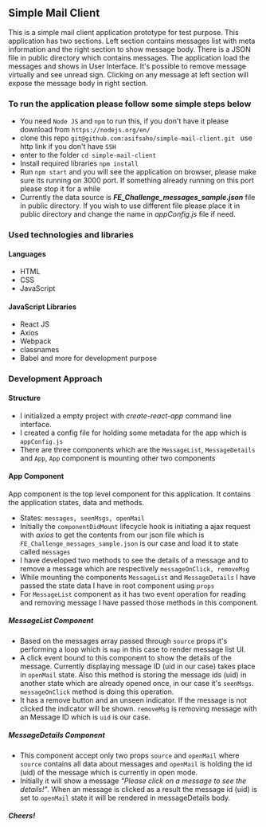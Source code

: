 ## Simple Mail Client
This is a simple mail client application prototype for test purpose. This application has two sections. Left section contains messages list with meta information and the right section to show message body. There is a JSON file in public directory which contains messages. The application load the messages and shows in User Interface. It's possible to remove message virtually and see unread sign. Clicking on any message at left section will expose the message body in right section.  


### To run the application please follow some simple steps below
- You need `Node JS` and `npm` to run this, if you don't have it please download from `https://nodejs.org/en/` 
- clone this repo ```git@github.com:asifsaho/simple-mail-client.git ``` use http link if you don't have `SSH`
- enter to the folder ``cd simple-mail-client``
- Install required libraries ``npm install``
- Run ``npm start`` and you will see the application on browser, please make sure its running on 3000 port. If something already running on this port please stop it for a while
- Currently the data source is ***FE_Challenge_messages_sample.json*** file in public directory. If you wish to use different file please place it in public directory and change the name in *appConfig.js* file if need.


### Used technologies and libraries

#### Languages
- HTML
- CSS
- JavaScript

#### JavaScript Libraries
- React JS
- Axios
- Webpack
- classnames
- Babel and more for development purpose


### Development Approach

#### Structure
- I initialized a empty project with *create-react-app* command line interface.
- I created a config file for holding some metadata for the app which is `appConfig.js`
- There are three components which are the `MessageList`, `MessageDetails` and `App`, `App` component is mounting other two components 

#### App Component
App component is the top level component for this application. It contains the application states, data and methods. 
- States: `messages, seenMsgs, openMail`
- Initially the `componentDidMount` lifecycle hook is initiating a ajax request with *axios* to get the contents from our json file which is `FE_Challenge_messages_sample.json` is our case and load it to state called `messages`
- I have developed two methods to see the details of a message and to remove a message which are respectively `messageOnClick, removeMsg`
- While mounting the components `MessageList` and `MessageDetails` I have passed the state data I have in root component using `props`
- For `MessageList` component as it has two event operation for reading and removing message I have passed those methods in this component. 

##### MessageList Component
- Based on the messages array passed through `source` props it's performing a loop which is `map` in this case to render message list UI.
- A click event bound to this component to show the details of the message. Currently displaying message ID (uid in our case) takes place in `openMail` state. Also this method is storing the message ids (uid) in another state which are already opened once, in our case it's `seenMsgs`. `messageOnClick`  method is doing this operation.
- It has a remove button and an unseen indicator. If the message is not clicked the indicator will be shown. `removeMsg` is removing message with an Message ID which is `uid` is our case.

##### MessageDetails Component
- This component accept only two props `source` and `openMail` where `source` contains all data about messages and `openMail` is holding the id (uid) of the message which is currently in open mode.
- Initially it will show a message *"Please click on a message to see the details!"*. When an message is clicked as a result the message id (uid) is set to `openMail` state it will be rendered in messageDetails body.

##### Cheers!
